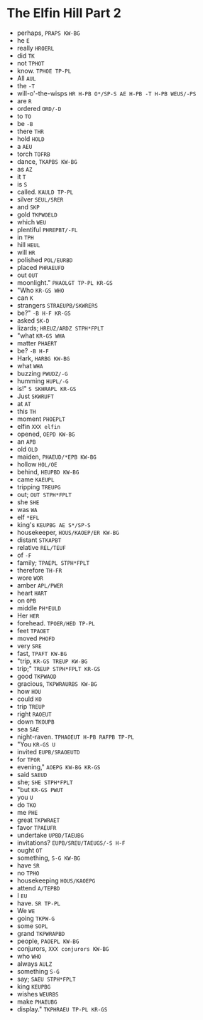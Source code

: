 # The Elfin Hill Part 2

* perhaps, `PRAPS KW-BG`
* he `E`
* really `HROERL`
* did `TK`
* not `TPHOT`
* know. `TPHOE TP-PL`
* All `AUL`
* the `-T`
* will-o'-the-wisps `HR H-PB O*/SP-S AE H-PB -T H-PB WEUS/-PS`
* are `R`
* ordered `ORD/-D`
* to `TO`
* be `-B`
* there `THR`
* hold `HOLD`
* a `AEU`
* torch `TOFRB`
* dance, `TKAPBS KW-BG`
* as `AZ`
* it `T`
* is `S`
* called. `KAULD TP-PL`
* silver `SEUL/SRER`
* and `SKP`
* gold `TKPWOELD`
* which `WEU`
* plentiful `PHREPBT/-FL`
* in `TPH`
* hill `HEUL`
* will `HR`
* polished `POL/EURBD`
* placed `PHRAEUFD`
* out `OUT`
* moonlight." `PHAOLGT TP-PL KR-GS`
* "Who `KR-GS WHO`
* can `K`
* strangers `STRAEUPB/SKWRERS`
* be?" `-B H-F KR-GS`
* asked `SK-D`
* lizards; `HREUZ/ARDZ STPH*FPLT`
* "what `KR-GS WHA`
* matter `PHAERT`
* be? `-B H-F`
* Hark, `HARBG KW-BG`
* what `WHA`
* buzzing `PWUDZ/-G`
* humming `HUPL/-G`
* is!" `S SKHRAPL KR-GS`
* Just `SKWRUFT`
* at `AT`
* this `TH`
* moment `PHOEPLT`
* elfin `XXX elfin`
* opened, `OEPD KW-BG`
* an `APB`
* old `OLD`
* maiden, `PHAEUD/*EPB KW-BG`
* hollow `HOL/OE`
* behind, `HEUPBD KW-BG`
* came `KAEUPL`
* tripping `TREUPG`
* out; `OUT STPH*FPLT`
* she `SHE`
* was `WA`
* elf `*EFL`
* king's `KEUPBG AE S*/SP-S`
* housekeeper, `HOUS/KAOEP/ER KW-BG`
* distant `STKAPBT`
* relative `REL/TEUF`
* of `-F`
* family; `TPAEPL STPH*FPLT`
* therefore `TH-FR`
* wore `WOR`
* amber `APL/PWER`
* heart `HART`
* on `OPB`
* middle `PH*EULD`
* Her `HER`
* forehead. `TPOER/HED TP-PL`
* feet `TPAOET`
* moved `PHOFD`
* very `SRE`
* fast, `TPAFT KW-BG`
* "trip, `KR-GS TREUP KW-BG`
* trip;" `TREUP STPH*FPLT KR-GS`
* good `TKPWAOD`
* gracious, `TKPWRAURBS KW-BG`
* how `HOU`
* could `KO`
* trip `TREUP`
* right `RAOEUT`
* down `TKOUPB`
* sea `SAE`
* night-raven. `TPHAOEUT H-PB RAFPB TP-PL`
* "You `KR-GS U`
* invited `EUPB/SRAOEUTD`
* for `TPOR`
* evening," `AOEPG KW-BG KR-GS`
* said `SAEUD`
* she; `SHE STPH*FPLT`
* "but `KR-GS PWUT`
* you `U`
* do `TKO`
* me `PHE`
* great `TKPWRAET`
* favor `TPAEUFR`
* undertake `UPBD/TAEUBG`
* invitations? `EUPB/SREU/TAEUGS/-S H-F`
* ought `OT`
* something, `S-G KW-BG`
* have `SR`
* no `TPHO`
* housekeeping `HOUS/KAOEPG`
* attend `A/TEPBD`
* I `EU`
* have. `SR TP-PL`
* We `WE`
* going `TKPW-G`
* some `SOPL`
* grand `TKPWRAPBD`
* people, `PAOEPL KW-BG`
* conjurors, `XXX conjurors KW-BG`
* who `WHO`
* always `AULZ`
* something `S-G`
* say; `SAEU STPH*FPLT`
* king `KEUPBG`
* wishes `WEURBS`
* make `PHAEUBG`
* display." `TKPHRAEU TP-PL KR-GS`
